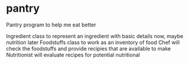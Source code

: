 # pantry
Pantry program to help me eat better


Ingredient class to represent an ingredient with basic details now, maybe nutrition later
Foodstuffs class to work as an inventory of food 
Chef will check the foodstuffs and provide recipies that are available to make
Nutritionist will evaluate recipes for potential nutritional  
